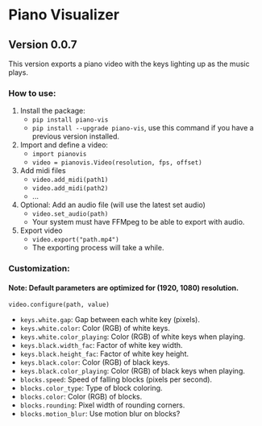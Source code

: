 # Piano Visualizer
## Version 0.0.7

This version exports a piano video with the keys lighting up as the music plays.

### How to use:
1. Install the package:
    * `pip install piano-vis`
    * `pip install --upgrade piano-vis`, use this command if you have a previous version installed.
2. Import and define a video:
    * `import pianovis`
    * `video = pianovis.Video(resolution, fps, offset)`
3. Add midi files
    * `video.add_midi(path1)`
    * `video.add_midi(path2)`
    * ...
4. Optional: Add an audio file (will use the latest set audio)
    * `video.set_audio(path)`
    * Your system must have FFMpeg to be able to export with audio.
5. Export video
    * `video.export("path.mp4")`
    * The exporting process will take a while.

### Customization:
#### Note: Default parameters are optimized for (1920, 1080) resolution.
`video.configure(path, value)`
* `keys.white.gap`: Gap between each white key (pixels).
* `keys.white.color`: Color (RGB) of white keys.
* `keys.white.color_playing`: Color (RGB) of white keys when playing.
* `keys.black.width_fac`: Factor of white key width.
* `keys.black.height_fac`: Factor of white key height.
* `keys.black.color`: Color (RGB) of black keys.
* `keys.black.color_playing`: Color (RGB) of black keys when playing.
* `blocks.speed`: Speed of falling blocks (pixels per second).
* `blocks.color_type`: Type of block coloring.
* `blocks.color`: Color (RGB) of blocks.
* `blocks.rounding`: Pixel width of rounding corners.
* `blocks.motion_blur`: Use motion blur on blocks?
